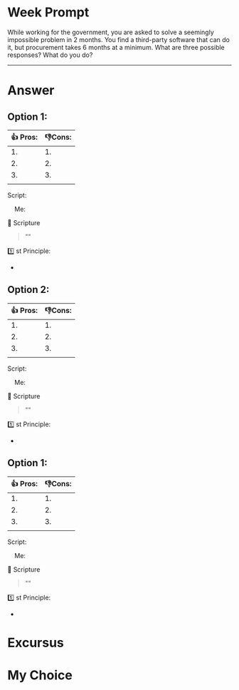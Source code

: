 # Week  Prompt

While working for the government, you are asked to solve a seemingly impossible problem in 2 months. You find a third-party software that can do it, but procurement takes 6 months at a minimum. What are three possible responses? What do you do?

---

# Answer

## Option 1: 

| 👍 Pros: | 👎Cons: |
| -------- | ------- |
| 1.       | 1.      |
| 2.       | 2.      |
| 3.       | 3.      |
|          |         |
Script:

    Me: 

📖 Scripture

>""

  

1️⃣ st Principle:

- 
## Option 2: 

| 👍 Pros: | 👎Cons: |
| -------- | ------- |
| 1.       | 1.      |
| 2.       | 2.      |
| 3.       | 3.      |
|          |         |
Script:

    Me: 

📖 Scripture

>""

  

1️⃣ st Principle:

- 

## Option 1: 

| 👍 Pros: | 👎Cons: |
| -------- | ------- |
| 1.       | 1.      |
| 2.       | 2.      |
| 3.       | 3.      |
|          |         |
Script:

    Me: 

📖 Scripture

>""

  

1️⃣ st Principle:

- 
# Excursus 


# My Choice

